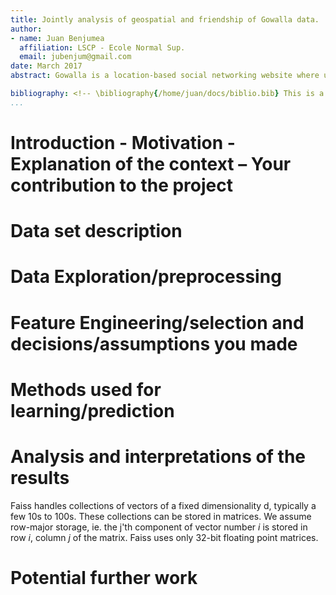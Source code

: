 ```yaml
---
title: Jointly analysis of geospatial and friendship of Gowalla data. 
author:
- name: Juan Benjumea
  affiliation: LSCP - Ecole Normal Sup.
  email: jubenjum@gmail.com
date: March 2017
abstract: Gowalla is a location-based social networking website where users share their locations by checking-in. The friendship network is undirected and was collected using their public API, and consists of 196591 nodes and 950327 edges. It has a total of 6,442,890 check-ins of these users over the period of Feb. 2009 - Oct. 2010. The aim of the project is to use Data Science tools to analyse and build a recommendation system for both the geospatial checkins and the social network links in that database. As a part of the project I will  tag a users as a locals or tourists (who mostly visit monuments, stay in hotels ...) and adapt responses given that tag. I will use the 17400 Paris check-ins from 1366 users and I will join Gowalla location data with Google Places to separate the type of venues reported Gowalla's users.

bibliography: <!-- \bibliography{/home/juan/docs/biblio.bib} This is a hack for Emacs users so that RefTeX knows where your bibfile is, and you can use RefTeX citation completion in your .md files. -->
...
```


# Introduction - Motivation - Explanation of the context – Your contribution to the project



# Data set description


# Data Exploration/preprocessing
# Feature Engineering/selection and decisions/assumptions you made
# Methods used for learning/prediction
# Analysis and interpretations of the results





Faiss handles collections of vectors of a fixed dimensionality d, typically a few 10s to 100s. These collections can be stored in matrices. We assume row-major storage, ie. the j'th component of vector number $i$ is stored in row $i$, column $j$ of the matrix. Faiss uses only 32-bit floating point matrices.


# Potential further work


